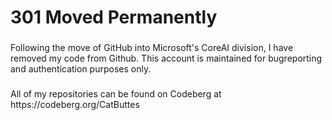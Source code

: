 <h1 align="left">301 Moved Permanently</h1>

###

<p align="left">Following the move of GitHub into Microsoft's CoreAI division, I have removed my code from Github. This account is maintained for bugreporting and authentication purposes only.</p>

###

<p align="left">All of my repositories can be found on Codeberg at https://codeberg.org/CatButtes</p>

###
